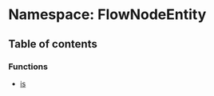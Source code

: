# Namespace: FlowNodeEntity

## Table of contents

### Functions

* [is](/auto-docs/document/functions/FlowNodeEntity.is.md)
